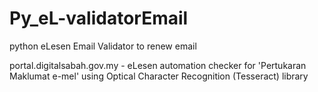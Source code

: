 # Py_eL-validatorEmail
python eLesen Email Validator to renew email

portal.digitalsabah.gov.my - eLesen automation checker for 'Pertukaran Maklumat e-mel' using Optical Character Recognition (Tesseract) library 
